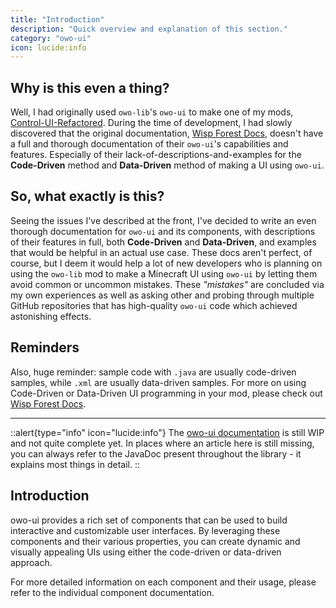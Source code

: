 ```yaml
---
title: "Introduction"
description: "Quick overview and explanation of this section."
category: "owo-ui"
icon: lucide:info
---
```


## Why is this even a thing?
Well, I had originally used `owo-lib`'s `owo-ui` to make one of my mods, [Control-UI-Refactored](https://github.com/Type-32/Control-UI-Refactored). During the time of
development, I had slowly discovered that the original documentation, [Wisp Forest Docs](https://docs.wispforest.io), doesn't have a full and thorough
documentation of their `owo-ui`'s capabilities and features. Especially of their lack-of-descriptions-and-examples for
the **Code-Driven** method and **Data-Driven** method of making a UI using `owo-ui`.

## So, what exactly is this?
Seeing the issues I've described at the front, I've decided to write an even thorough documentation for `owo-ui` and its
components, with descriptions of their features in full, both **Code-Driven** and **Data-Driven**, and examples that
would be helpful in an actual use case. These docs aren't perfect, of course, but I deem it would help a lot of new
developers who is planning on using the `owo-lib` mod to make a Minecraft UI using `owo-ui` by letting them avoid common
or uncommon mistakes. These _"mistakes"_ are concluded via my own experiences as well as asking other and probing through
multiple GitHub repositories that has high-quality `owo-ui` code which achieved astonishing effects.

## Reminders
Also, huge reminder: sample code with `.java` are usually code-driven samples, while `.xml` are usually data-driven samples.
For more on using Code-Driven or Data-Driven UI programming in your mod, please check out [Wisp Forest Docs](https://docs.wispforest.io).

***

::alert{type="info" icon="lucide:info"}
The [owo-ui documentation](https://docs.wispforest.io) is still WIP and not quite complete yet. In places where an article here is still missing, you can always refer to the JavaDoc present throughout the library - it explains most things in detail.
::

## Introduction

owo-ui provides a rich set of components that can be used to build interactive and customizable user interfaces. By leveraging these components and their various properties, you can create dynamic and visually appealing UIs using either the code-driven or data-driven approach.

For more detailed information on each component and their usage, please refer to the individual component documentation.
